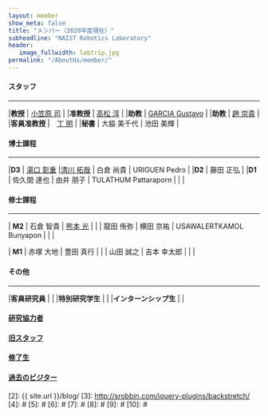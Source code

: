 ```yaml
---
layout: member
show_meta: false
title: "メンバー（2020年度現在）"
subheadline: "NAIST Robotics Laboratory"
header:
   image_fullwidth: labtrip.jpg
permalink: "/AboutUs/member/"
---
```



#### スタッフ
___

|**教授** | <a href="{{ site.url }}{{ site.baseurl }}/members/ogasawar/">小笠原 司</a> |
|**准教授** | <a href="{{ site.url }}{{ site.baseurl }}/members/j-taka/">高松 淳</a> |
|**助教** | <a href="{{ site.url }}{{ site.baseurl }}/members/garcia-g/">GARCIA Gustavo</a> |
|**助教** | <a href="https://sungi-ch.github.io/">趙 崇貴</a> |
|**客員准教授** |　<a href="http://www.dingming.info/">丁 明</a> |
|**秘書** | 大脇 美千代  | 池田 美輝  |


#### 博士課程
___

|**D3** | <a href="https://sites.google.com/view/akishige-yuguchi-website">湯口 彰重</a> |<a href="https://takuya-ki.github.io/">清川 拓哉</a> | <!--<a href="http://robotics.naist.jp/~naoki-sh/">-->白倉 尚貴<!--</a>--> | URIGUEN Pedro |
|**D2** | 藤田 正弘 |
|**D1** | 佐久間 達也 | 由井 朋子 | TULATHUM Pattaraporn |   |   |

#### 修士課程
___

| **M2** | 石倉 智貴 | <a href="https://kumahika.github.io/research/">熊本 光</a> |
|   | 龍田 侑弥 | 横田 京祐 | USAWALERTKAMOL Bunyapon |   |   |


| **M1** | 赤塚 大地 | 豊田 真行 |
|   | 山田 誠之 | 吉本 幸太郎 |   |   |





#### その他
___

|**客員研究員** | |
|**特別研究学生** | |
|**インターンシップ生** |  |

#### <a href="{{ site.url }}{{ site.baseurl }}/AboutUs/collaborator/">研究協力者 </a>
#### <a href="{{ site.url }}{{ site.baseurl }}/AboutUs/former/">旧スタッフ </a>
#### <a href="{{ site.url }}{{ site.baseurl }}/AboutUs/graduated/">修了生 </a>
#### <a href="{{ site.url }}{{ site.baseurl }}/AboutUs/visitor/">過去のビジター</a>
<!--
</div> /.medium-8.columns
</div><!-- /.row -->

 [1]: http://kramdown.gettalong.org/converter/html.html#toc
 [2]: {{ site.url }}/blog/
 [3]: http://srobbin.com/jquery-plugins/backstretch/
 [4]: #
 [5]: #
 [6]: #
 [7]: #
 [8]: #
 [9]: #
 [10]: #
